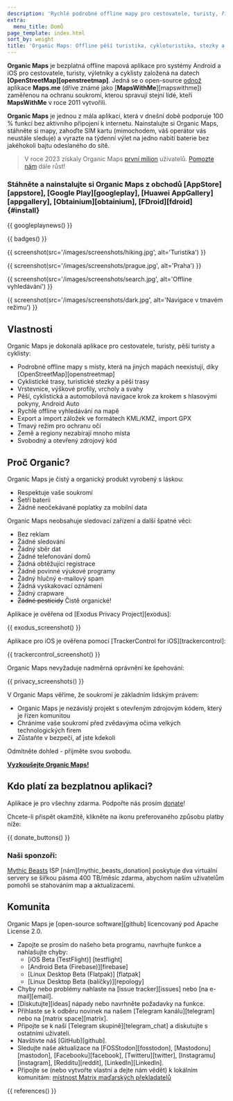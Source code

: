 ```yaml
---
description: 'Rychlé podrobné offline mapy pro cestovatele, turisty, řidiče, výletníky a cyklisty vytvořené zakladateli aplikace MapsWithMe (Maps.Me).'
extra:
  menu_title: Domů
page_template: index.html
sort_by: weight
title: 'Organic Maps: Offline pěší turistika, cykloturistika, stezky a navigace'
---
```


**Organic Maps** je bezplatná offline mapová aplikace pro systémy Android a iOS pro cestovatele, turisty, výletníky a cyklisty založená na datech **[OpenStreetMap][openstreetmap]**.
Jedná se o open-source [odnož][fork] aplikace **Maps.me** (dříve známé jako [**MapsWithMe**][mapswithme]) zaměřenou na ochranu soukromí, kterou spravují stejní lidé, kteří **MapsWithMe** v roce 2011 vytvořili.

**Organic Maps** je jednou z mála aplikací, která v dnešní době podporuje 100 % funkcí bez aktivního připojení k internetu. Nainstalujte si Organic Maps, stáhněte si mapy, zahoďte SIM kartu (mimochodem, váš operátor vás neustále sleduje) a vyrazte na týdenní výlet na jedno nabití baterie bez jakéhokoli bajtu odeslaného do sítě.

> V roce 2023 získaly Organic Maps [první milion](@/news/2023-12-23/281/index.md) uživatelů. [Pomozte nám](@/donate/index.cs.md) dále růst!

### Stáhněte a nainstalujte si Organic Maps z obchodů [AppStore][appstore], [Google Play][googleplay], [Huawei AppGallery][appgallery], [Obtainium][obtainium], [FDroid][fdroid] {#install}

{{ googleplaynews() }}

{{ badges() }}

{{ screenshot(src='/images/screenshots/hiking.jpg', alt='Turistika') }}

{{ screenshot(src='/images/screenshots/prague.jpg', alt='Praha') }}

{{ screenshot(src='/images/screenshots/search.jpg', alt='Offline
vyhledávání') }}

{{ screenshot(src='/images/screenshots/dark.jpg', alt='Navigace v tmavém
režimu') }}

## Vlastnosti

Organic Maps je dokonalá aplikace pro cestovatele, turisty, pěší turisty a
cyklisty:

- Podrobné offline mapy s místy, která na jiných mapách neexistují, díky
  [OpenStreetMap][openstreetmap]
- Cyklistické trasy, turistické stezky a pěší trasy
- Vrstevnice, výškové profily, vrcholy a svahy
- Pěší, cyklistická a automobilová navigace krok za krokem s hlasovými
  pokyny, Android Auto
- Rychlé offline vyhledávání na mapě
- Export a import záložek ve formátech KML/KMZ, import GPX
- Tmavý režim pro ochranu očí
- Země a regiony nezabírají mnoho místa
- Svobodný a otevřený zdrojový kód

## Proč Organic?

Organic Maps je čistý a organický produkt vyrobený s láskou:

- Respektuje vaše soukromí
- Šetří baterii
- Žádné neočekávané poplatky za mobilní data

Organic Maps neobsahuje sledovací zařízení a další špatné věci:

- Bez reklam
- Žádné sledování
- Žádný sběr dat
- Žádné telefonování domů
- Žádná obtěžující registrace
- Žádné povinné výukové programy
- Žádný hlučný e-mailový spam
- Žádná vyskakovací oznámení
- Žádný crapware
- ~~Žádné pesticidy~~ Čistě organické!

Aplikace je ověřena od [Exodus Privacy Project][exodus]:

{{ exodus_screenshot() }}

Aplikace pro iOS je ověřena pomocí [TrackerControl for iOS][trackercontrol]:

{{ trackercontrol_screenshot() }}

Organic Maps nevyžaduje nadměrná oprávnění ke špehování:

{{ privacy_screenshots() }}

V Organic Maps věříme, že soukromí je základním lidským právem:

- Organic Maps je nezávislý projekt s otevřeným zdrojovým kódem, který je
  řízen komunitou
- Chráníme vaše soukromí před zvědavýma očima velkých technologických firem
- Zůstaňte v bezpečí, ať jste kdekoli

Odmítněte dohled - přijměte svou svobodu.

**[Vyzkoušejte Organic Maps!](#install)**

## Kdo platí za bezplatnou aplikaci?

Aplikace je pro všechny zdarma. Podpořte nás prosím
[donate](@/donate/index.cs.md)!

Chcete-li přispět okamžitě, klikněte na ikonu preferovaného způsobu platby
níže:

{{ donate_buttons() }}

### Naši sponzoři:

[Mythic Beasts](https://www.mythic-beasts.com/) ISP
[nám][mythic_beasts_donation] poskytuje dva virtuální servery se šířkou
pásma 400 TB/měsíc zdarma, abychom našim uživatelům pomohli se stahováním
map a aktualizacemi.

## Komunita

Organic Maps je [open-source software][github] licencovaný pod Apache
License 2.0.

- Zapojte se prosím do našeho beta programu, navrhujte funkce a nahlašujte
  chyby:
  * [iOS Beta (TestFlight)] [testflight]
  * [Android Beta (Firebase)][firebase]
  * [Linux Desktop Beta (Flatpak)] [flatpak]
  * [Linux Desktop Beta (balíčky)][repology]
- Chyby nebo problémy nahlaste na [issue tracker][issues] nebo [na
  e-mail][email].
- [Diskutujte][ideas] nápady nebo navrhněte požadavky na funkce.
- Přihlaste se k odběru novinek na našem [Telegram kanálu][telegram] nebo na
  [matrix space][matrix].
- Připojte se k naší [Telegram skupině][telegram_chat] a diskutujte s
  ostatními uživateli.
- Navštivte náš [GitHub][github].
- Sledujte naše aktualizace na [FOSStodon][fosstodon],
  [Mastodonu][mastodon], [Facebooku][facebook], [Twitteru][twitter],
  [Instagramu][instagram], [Redditu][reddit], [LinkedIn][LinkedIn].
- Připojte se (nebo vytvořte vlastní a dejte nám vědět) k lokálním
  komunitám: [místnost Matrix maďarských
  překladatelů](https://matrix.to/#/#organicmapstranslate_hu:matrix.org)

[fork]: https://en.wikipedia.org/wiki/Fork_(software_development)

{{ references() }}
